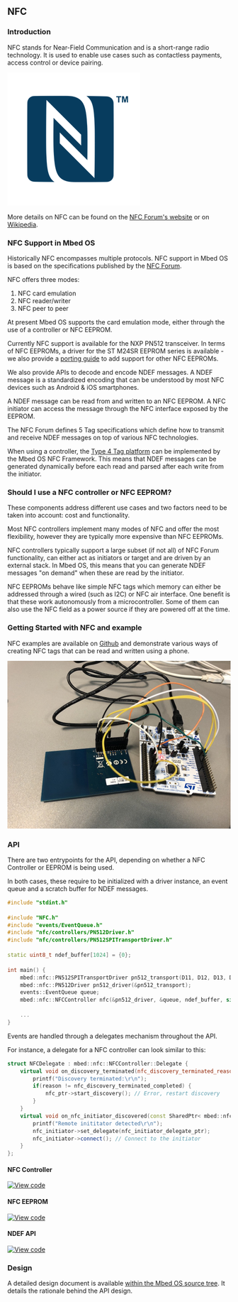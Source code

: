 ##   NFC
###  Introduction

NFC stands for Near-Field Communication and is a short-range radio technology.
It is used to enable use cases such as contactless payments, access control or device pairing.

![N Mark][n_mark]

More details on NFC can be found on the [NFC Forum's website](https://nfc-forum.org/what-is-nfc/) or on [Wikipedia](https://en.wikipedia.org/wiki/Near-field_communication).

### NFC Support in Mbed OS
Historically NFC encompasses multiple protocols.
NFC support in Mbed OS is based on the specifications published by the [NFC Forum](https://nfc-forum.org/our-work/specifications-and-application-documents/specifications/nfc-forum-technical-specifications/).

NFC offers three modes:
1. NFC card emulation
2. NFC reader/writer
3. NFC peer to peer

At present Mbed OS supports the card emulation mode, either through the use of a controller or NFC EEPROM.

Currently NFC support is available for the NXP PN512 transceiver.
In terms of NFC EEPROMs, a driver for the ST M24SR EEPROM series is available - we also provide a [porting guide](https://os.mbed.com/contributing/connectivity/NFCEEPROMDriver.html) to add support for other NFC EEPROMs.

We also provide APIs to decode and encode NDEF messages. A NDEF message is a standardized encoding that can be understood by most NFC devices such as Android & iOS smartphones.

A NDEF message can be read from and written to an NFC EEPROM. A NFC initiator can access the message through the NFC interface exposed by the EEPROM.

The NFC Forum defines 5 Tag specifications which define how to transmit and receive NDEF messages on top of various NFC technologies.

When using a controller, the [Type 4 Tag platform](https://nfc-forum.org/our-work/specifications-and-application-documents/specifications/tag-type-technical-specifications/) can be implemented by the Mbed OS NFC Framework. This means that NDEF messages can be generated dynamically before each read and parsed after each write from the initiator.

### Should I use a NFC controller or NFC EEPROM?

These components address different use cases and two factors need to be taken into account: cost and functionality.

Most NFC controllers implement many modes of NFC and offer the most flexibility, however they are typically more expensive than NFC EEPROMs.

NFC controllers typically support a large subset (if not all) of NFC Forum functionality, can either act as initiators or target and are driven by an external stack. In Mbed OS, this means that you can generate NDEF messages "on demand" when these are read by the initiator.

NFC EEPROMs behave like simple NFC tags which memory can either be addressed through a wired (such as I2C) or NFC air interface. One benefit is that these work autonomously from a microcontroller. Some of them can also use the NFC field as a power source if they are powered off at the time.

### Getting Started with NFC and example

NFC examples are available on [Github](https://github.com/ARMmbed/mbed-os-example-nfc) and demonstrate various ways of creating NFC tags that can be read and written using a phone.

![An Explore-NFC board attached to a Nucleo board][explorenfc_nucleo]

### API

There are two entrypoints for the API, depending on whether a NFC Controller or EEPROM is being used.

In both cases, these require to be initialized with a driver instance, an event queue and a scratch buffer for NDEF messages.

```cpp
#include "stdint.h"

#include "NFC.h"
#include "events/EventQueue.h"
#include "nfc/controllers/PN512Driver.h"
#include "nfc/controllers/PN512SPITransportDriver.h"

static uint8_t ndef_buffer[1024] = {0};

int main() {
    mbed::nfc::PN512SPITransportDriver pn512_transport(D11, D12, D13, D10, A1, A0);
    mbed::nfc::PN512Driver pn512_driver(&pn512_transport);
    events::EventQueue queue;
    mbed::nfc::NFCController nfc(&pn512_driver, &queue, ndef_buffer, sizeof(ndef_buffer));

    ...
}
```

Events are handled through a delegates mechanism throughout the API.

For instance, a delegate for a NFC controller can look similar to this:

```cpp
struct NFCDelegate : mbed::nfc::NFCController::Delegate {
    virtual void on_discovery_terminated(nfc_discovery_terminated_reason_t reason) {
        printf("Discovery terminated:\r\n");
        if(reason != nfc_discovery_terminated_completed) {
            nfc_ptr->start_discovery(); // Error, restart discovery
        }
    }
    virtual void on_nfc_initiator_discovered(const SharedPtr< mbed::nfc::NFCRemoteInitiator> &nfc_initiator) {
        printf("Remote inititator detected\r\n");
        nfc_initiator->set_delegate(nfc_initiator_delegate_ptr);
        nfc_initiator->connect(); // Connect to the initiator
    }
};
```


#### NFC Controller

[![View code](https://www.mbed.com/embed/?type=library)](http://os-doc-builder.test.mbed.com/docs/development/mbed-os-api-doxy/FIXME)

#### NFC EEPROM

[![View code](https://www.mbed.com/embed/?type=library)](http://os-doc-builder.test.mbed.com/docs/development/mbed-os-api-doxy/FIXME)


####    NDEF API

[![View code](https://www.mbed.com/embed/?type=library)](http://os-doc-builder.test.mbed.com/docs/development/mbed-os-api-doxy/FIXME)


### Design

A detailed design document is available [within the Mbed OS source tree](https://github.com/ARMmbed/mbed-os/docs/design-documents/nfc/nfc_design.md). It details the rationale behind the API design.

[explorenfc_nucleo]: explorenfc_nucleo.jpg
[n_mark]: n_mark.png